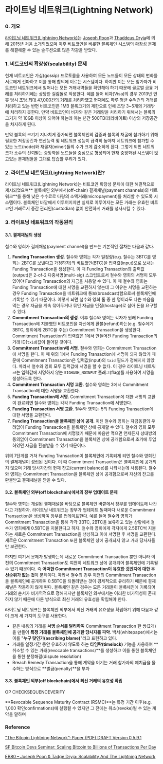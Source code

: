 # 라이트닝 네트워크\(Lightning Network\)

### 0. 개요

[라이트닝 네트워크\(Lightning Network\)](https://lightning.network/)는 [Joseph Poon](https://twitter.com/jcp)과 [Thaddeus Dryja](https://www.linkedin.com/in/thaddeus-dryja-29620b53/)에 의해 2015년 처음 소개되었으며 이후 비트코인을 비롯한 블록체인 시스템의 확장성 문제를 해결해줄 수 있는 솔루션으로 많은 각광을 받았다.

### 1. 비트코인의 확장성\(scalability\) 문제

현재 비트코인은 가십\(gossip\) 프로토콜을 사용하여 모든 노드들이 모든 상태의 변화를 서로에게 전파하고 이를 통해 합의에 이르는 시스템이다. 하지만 이는 모든 참가자가 비트코인 네트워크에서 일어나는 모든 거래내역들을 확인해야 하기 때문에 글로벌 금융 거래를 처리하기에는 상당한 걸림돌로 작용한다. 예를 들어 비자\(Visa\)의 경우 2013년 연휴 당시 [초당 최대 47,000건의 거래를 처리](http://www.visa.com/blogarchives/us/2013/10/10/stress-test-prepares-visanet-for-the-most-wonderful-time-of-the-year/index.html)하였고 현재에도 하루 평균 수억건의 거래를 처리하고 있는 반면 비트코인은 1MB 블록크기의 제한으로 인해 초당 3~5개의 거래밖에 처리하지 못한다. 만약 비트코인이 비자와 같은 거래량을 처리하기 위해서는 블록의 크기가 약 10GB 이상이 되어야 하는데 이는 년간 500TB\(테라바이트\) 이상의 저장공간을 차지하게 된다.

만약 블록의 크기기 지나치게 증가되면 블록체인의 검증과 블록의 채굴에 참가하기 위해 필요한 저장공간과 연산능력 및 네트워크 성능이 급격히 높아져 네트워크에 참가할 수 있는 노드\(node\)와 채굴자\(miner\)들의 수가 크게 감소하게 된다. 그렇게 되면 네트워크가 소수의 신뢰받는 중앙화된 노드들을 중심으로 형성되어 현재 중앙화된 시스템이 앉고있는 문제점들을 그대로 답습할 우려가 있다.

### 2. 라이트닝 네트워크\(Lightning Network\)란?

라이트닝 네트워크\(Lightning Network\)는 비트코인 확장성 문제에 대한 해결책으로 제시되었으며** 블록체인 외부에서\(off-chain\) 결제채널\(payment channels\)의 네트워크**를 통해 낮은 수수료로 다량의 소액거래\(micropayment\)를 처리할 수 있도록 시스템이다. 블록체인 바깥에서 이루어지지만 실제로 이루어지는 모든 거래는 유효한 비트코인 거래로서 중간 관리인\(custodian\) 없이 안전하게 거래를 성사시킬 수 있다.

### 3. 라이트닝 네트워크의 작동원리

#### 3.1. 결제채널의 생성

철수와 영희가 결제채널\(payment channel\)을 만드는 기본적인 절차는 다음과 같다.

1. **Funding Transaction 생성**. 철수와 영희는 각자 일정량\(e.g. 철수는 3BTC를 영희는 2BTC를 보낸다고 가정하자\)의 비트코인\(BTC\)을 입력값\(input\)으로 보내는 Funding Transaction을 생성한다. 이 때 Funding Transaction의 출력값\(output\)은 2-of-2 다중서명\(multi-sig\) 스크립트로서 철수와 영희의 서명이 모두 있어야 Funding Transaction의 자금을 사용할 수 있다. 이 때 철수와 영희는 Funding Transaction에 대한 서명을 교환하지 않는데 그 이유는 서명을 교환하는 경우 Funding Transaction을 네트워크에 통보\(broadcast\)함으로써 블록체인에 기록할 수 있기 때문이다. 이렇게 되면 철수와 영희 둘 중 한 명이라도 나쁜 마음을 먹는 경우 자금을 계속 묶어두거나 묶인 자금을 인질\(hostage\)로 삼아 돈을 요구할 수 있다. 
2. **Commitment Transaction의 생성**. 이후 철수와 영희는 각자가 원래 Funding Transaction에 지불했던 비트코인을 자신에게 환불\(refund\)하는\(e.g. 철수에게 3BTC, 영희에게 2BTC을 주는\) Commitment Transaction을 생성한다. Commitment Transaction의 입력값은 1에서 만들어진 Funding Transaction의 거래 ID\(`txid`\)값이 들어갈 것이다.
3. **Commitment Transaction에 서명**. 철수와 영희는 Commitment Transaction에 서명을 한다. 이 때 위의 1에서 Funding Transaction에 서명이 되지 않았기 때문에 Commitment Transaction은 입력값\(input\)의 `txid` 필드가 정해지지 않았다. 따라서 철수와 영희 모두 입력값에 서명을 할 수 없다. 이 경우 라이트닝 네트워크는 입력값에 서명하지 않는 `SIGHASH_NOINPUT` 플래그\(flag\)를 사용하여 서명을 생성하도록 한다.
4. **Commitment Transaction 서명 교환**. 철수와 영희는 3에서 Commitment Transaction에 대한 서명을 교환한다.
5. **Funding Transaction에 서명**. Commitment Transaction에 대한 서명의 교환이 완료되면 철수와 영희는 각각 Funding Transaction에 서명한다.
6. **Funding Transaction 서명 교환**. 철수와 영희는 5의 Funding Transaction에 대한 서명을 교환한다.
7. **Funding Transaction을 블록체인 상에 공개**. 이젠 철수와 영희는 자금동결의 우려없이 Funding Transaction을 블록체인 상에 공개할 수 있다. 철수와 영희 모두 Commitment Transaction에 서명했기 때문에 마음만 먹으면 언제든지 상대방의 동의없이 Commitment Transaction을 블록체인 상에 공개함으로써 초기에 투입하였던 자금을 환불받을 수 있기 때문이다.

위의 7단계를 거쳐 Funding Transaction이 블록체인에 기록되게 되면 철수와 영희간의 결제채널이 성립된 것이다. 이 때 Commitment Transaction은 블록체인에 공개되지 않으며 거래 당사자간의 현재 잔고\(current balance\)를 나타내는데 사용된다. 철수와 영희는 Commitment Transaction을 블록체인 상에 공개함으로써 자신의 잔고를 환불받고 결제채널을 닫을 수 있다.

#### 3.2. 블록체인 외부\(off blockchain\)에서의 장부 업데이트 문제

철수와 영희는 개설된 결제채널을 바탕으로 블록체인 바깥에서 장부를 업데이트해 나간다고 가정하자. 라이트닝 네트워크는 장부가 업데이트 될때마다 새로운 Commitment Transaction을 생성하여 장부를 업데이트한다. 예를 들어 철수와 영희가 Commitment Transaction을 통해 각각 3BTC, 2BTC을 보유하고 있는 상황에서 철수가 영희에게 0.5BTC을 지불한다고 하자. 철수와 영희에게 각자에게 2.5BTC씩 지불하는 새로운 Commitment Transaction을 생성하고 이에 서명한 후 서명을 교환한다. 새로운 Commitment Transaction 또한 블록체인 상에 공개되지 않고 거래 당사자들만 보관한다.

하지만 여기서 문제가 발생하는데 새로운 Commitment Transaction 뿐만 아니라 이전의 Commitment Transaction도 여전히 네트워크 상에 공개되어 블록체인에 기록될 수 있기 때문이다. 즉 **어떠한 Commitment Transaction이 유효한 것인지에 대한 우선순위가 없는 것**이 문제이다. 따라서 철수의 경우 이전의 Commitment Transaction을 블록체인에 공개하여 0.5BTC을 되돌려받는 것이 경제적으로 유리하기 때문에 결제채널은 작동하지 않게 된다. 블록체인 같은 경우는 모든 거래들이 블록체인에 기록되어 거래의 순서가 비가역적으로 정해지지만 블록체인 외부에서는 이러한 비가역성이 존재하지 않기 때문에 다른 방식으로 최신 거래의 유효성을 확립해야 한다.

라이트닝 네트워크는 블록체인 외부에서 최신 거래의 유효성을 확립하기 위해 다음과 같이 크게 세 가지의 도구를 사용한다.

* 같은 내용의 거래를 **서명 순서를 달리하여** Commitment Transaction 한 쌍\(2개\)을 만들어 **특정 거래를 블록체인에 공개한 당사자를 파악**. 백서\(whitepaper\)에서는 이를 "**누구 탓인가\(ascribing blame\)**"라고 표현하고 있다.
* 거래를 일정기간 동안 유효하지 않도록 하는 **타임락\(timelock\)** 기능을 사용하여 **취소할 수 있는 거래\(revocable transactions\)**를 생성하고 이를 통한 블록체인을 통한 분쟁해결\(dispute resolution\)
* Breach Remedy Transaction을 통해 계약을 어기는 거래 참가자의 예치금을 몰수하는 방식으로 **벌금\(penalty\)**을 부과

#### 3.3. 블록체인 외부\(off blockchain\)에서 최신 거래의 유효성 확립





OP CHECKSEQUENCEVERIFY

**Revocable Sequence Maturity Contract \(RSMC\)**는 특정 기간 이후\(e.g. 1,000 확인confirmations\)에 실행될 수 있지만 그 전에는 취소\(revoke\)될 수 있는 계약을 말하며

### Reference

[“The Bitcoin Lightning Network”: Paper \(PDF\) DRAFT Version 0.5.9.1](https://lightning.network/lightning-network-paper.pdf)

[SF Bitcoin Devs Seminar: Scaling Bitcoin to Billions of Transactions Per Day](https://www.youtube.com/watch?v=8zVzw912wPo&t=20m15s)

[EB80 – Joseph Poon & Tadge Dryja: Scalability And The Lightning Network](https://www.youtube.com/watch?v=fBS_ieDwQ9k)

